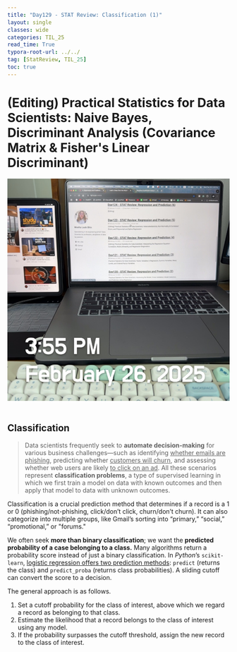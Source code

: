 ```yaml
---
title: "Day129 - STAT Review: Classification (1)"
layout: single
classes: wide
categories: TIL_25
read_time: True
typora-root-url: ../../
tag: [StatReview, TIL_25]
toc: true 
---
```


# (Editing) Practical Statistics for Data Scientists: Naive Bayes, Discriminant Analysis (Covariance Matrix & Fisher's Linear Discriminant)

![441FCBEF-0799-4E4D-B1FD-1BAB38C9C1DC_1_105_c](../../images/2025-02-26-TIL25_Day129/441FCBEF-0799-4E4D-B1FD-1BAB38C9C1DC_1_105_c.jpeg)<br><Br>

## Classification

> Data scientists frequently seek to **automate decision-making** for various business challenges—such as identifying <u>whether emails are phishing</u>, predicting whether <u>customers will churn</u>, and assessing whether web users are likely <u>to click on an ad</u>. All these scenarios represent **classification problems**, a type of supervised learning in which we first train a model on data with known outcomes and then apply that model to data with unknown outcomes. 

Classification is a crucial prediction method that determines if a record is a 1 or 0 (phishing/not-phishing, click/don’t click, churn/don’t churn). It can also categorize into multiple groups, like Gmail’s sorting into “primary,” “social,” “promotional,” or "forums."

We often seek **more than binary classification**; we want the **predicted probability of a case belonging to a class.** Many algorithms return a probability score instead of just a binary classification. In *Python*’s `scikit-learn`, <u>logistic regression offers two prediction methods</u>: `predict` (returns the class) and `predict_proba` (returns class probabilities). A sliding cutoff can convert the score to a decision.

The general approach is as follows.

1. Set a cutoff probability for the class of interest, above which we regard a record as belonging to that class.
2. Estimate the likelihood that a record belongs to the class of interest using any model.
3. If the probability surpasses the cutoff threshold, assign the new record to the class of interest. 
